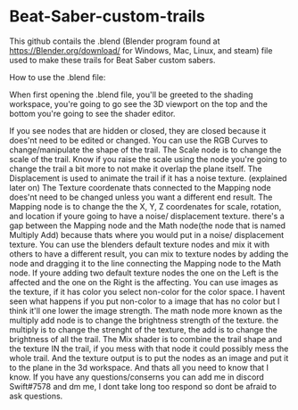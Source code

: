 # Beat-Saber-custom-trails

This github contails the .blend (Blender program found at https://Blender.org/download/ for Windows, Mac, Linux, and steam) file used to make these trails for Beat Saber custom sabers.

How to use the .blend file:

When first opening the .blend file, you'll be greeted to the shading workspace, you're going to go see the 3D viewport on the top and the bottom you're going to see the shader editor.

If you see nodes that are hidden or closed, they are closed because it does'nt need to be edited or changed. You can use the RGB Curves to change/manipulate the shape of the trail. The Scale node is to change the scale of the trail. Know if you raise the scale using the node you're going to change the trail a bit more to not make it overlap the plane itself. The Displacement is used to animate the trail if it has a noise texture. (explained later on) The Texture coordenate thats connected to the Mapping node does'nt need to be changed unless you want a different end result. The Mapping node is to change the the X, Y, Z coordenates for scale, rotation, and location if youre going to have a noise/ displacement texture. there's a gap between the Mapping node and the Math node(the node that is named Multiply Add) because thats where you would put in a noise/ displacement texture. You can use the blenders default texture nodes and mix it with others to have a different result, you can mix to texture nodes by adding the node and dragging it to the line connecting the Mapping node to the Math node. If youre adding two default texture nodes the one on the Left is the affected and the one on the Right is the affecting. You can use images as the texture, if it has color you select non-color for the color space. I havent seen what happens if you put non-color to a image that has no color but I think it'll one lower the image strength. The math node more known as the multiply add node is to change the brightness strength of the texture. the multiply is to change the strenght of the texture, the add is to change the brightness of all the trail. The Mix shader is to combine the trail shape and the texture IN the trail, if you mess with that node it could possibly mess the whole trail. And the texture output is to put the nodes as an image and put it to the plane in the 3d workspace. And thats all you need to know that I know. If you have any questions/conserns you can add me in discord Swift#7578 and dm me, I dont take long too respond so dont be afraid to ask questions.
